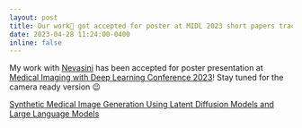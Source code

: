 ```yaml
---
layout: post
title: Our work📃 got accepted for poster at MIDL 2023 short papers track
date: 2023-04-28 11:24:00-0400
inline: false
---
```


My work with [Nevasini](https://www.linkedin.com/in/nevasini-sasikumar-73ba641ba/) has been accepted for poster presentation at [Medical Imaging with Deep Learning Conference 2023](https://2023.midl.io/)! Stay tuned for the camera ready version 😉

[Synthetic Medical Image Generation Using Latent Diffusion
Models and Large Language Models](https://openreview.net/pdf?id=EyVbjdbQZwt)

